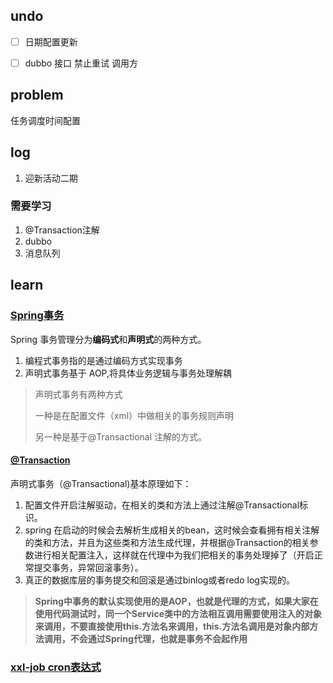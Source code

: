 ## undo

- [ ] 日期配置更新
- [ ] dubbo 接口 禁止重试 调用方

  



## problem



任务调度时间配置





## log

1. 迎新活动二期



### 需要学习

1. @Transaction注解
2. dubbo
3. 消息队列



## learn

### [Spring事务](https://zhuanlan.zhihu.com/p/148504094)

Spring 事务管理分为**编码式**和**声明式**的两种方式。

1. 编程式事务指的是通过编码方式实现事务
2. 声明式事务基于 AOP,将具体业务逻辑与事务处理解耦

> 声明式事务有两种方式
>
> 一种是在配置文件（xml）中做相关的事务规则声明
>
> 另一种是基于@Transactional 注解的方式。

#### [@Transaction](https://www.jianshu.com/p/5687e2a38fbc)

声明式事务（@Transactional)基本原理如下：

1. 配置文件开启注解驱动，在相关的类和方法上通过注解@Transactional标识。
2. spring 在启动的时候会去解析生成相关的bean，这时候会查看拥有相关注解的类和方法，并且为这些类和方法生成代理，并根据@Transaction的相关参数进行相关配置注入，这样就在代理中为我们把相关的事务处理掉了（开启正常提交事务，异常回滚事务）。
3. 真正的数据库层的事务提交和回滚是通过binlog或者redo log实现的。

> **Spring中事务的默认实现使用的是AOP，也就是代理的方式，如果大家在使用代码测试时，同一个Service类中的方法相互调用需要使用注入的对象来调用，不要直接使用this.方法名来调用，this.方法名调用是对象内部方法调用，不会通过Spring代理，也就是事务不会起作用**



### [xxl-job cron表达式](https://blog.csdn.net/ZHANGJNWEI/article/details/110679692)
